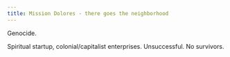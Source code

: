 ```yaml
---
title: Mission Dolores - there goes the neighborhood
---
```


Genocide.

Spiritual startup, colonial/capitalist enterprises.
Unsuccessful.
No survivors.
